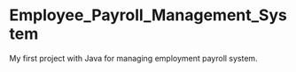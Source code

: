 # Employee_Payroll_Management_System
My first project with Java for managing employment payroll system.
